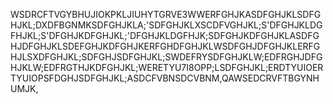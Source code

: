 WSDRCFTVGYBHUJIOKPKLJIUHYTGRVE3WWERFGHJKASDFGHJKLSDFGHJKL;DXDFBGNMKSDFGHJKLA;'SDFGHJKLXSCDFVGHJKL;S'DFGHJKLDGFHJKL;S'DFGHJKDFGHJKL;'DFGHJKLDGFHJK;SDFGHJKDFGHJKLASDFGHJDFGHJKLSDEFGHJKDFGHJKERFGHDFGHJKLWSDFGHJDFGHJKLERFGHJLSXDFGHJKL;SDFGHJSDFGHJKL;SWDEFRYSDFGHJKLW;EDFRGHJDFGHJKLW;EDFRGTHJKDFGHJKL;WERETYU7I8OPP;LSDFGHJKL;ERDTYUIOERTYUIOPSFDGHJSDFGHJKL;ASDCFVBNSDCVBNM,QAWSEDCRVFTBGYNHUMJK,
